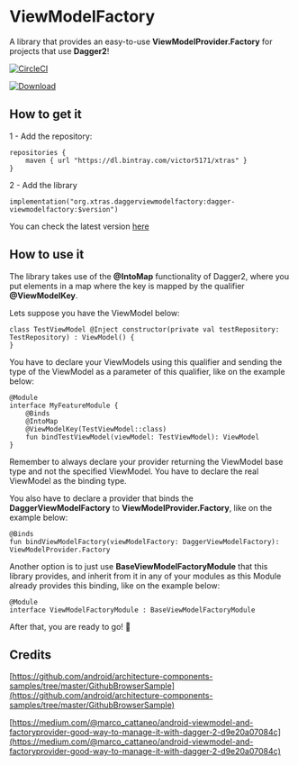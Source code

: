 ﻿# ViewModelFactory
A library that provides an easy-to-use **ViewModelProvider.Factory** for projects that use **Dagger2**!

[![CircleCI](https://circleci.com/gh/victor5171/dagger-viewmodelfactory/tree/master.svg?style=shield)](https://circleci.com/gh/victor5171/dagger-viewmodelfactory/tree/master)

[ ![Download](https://api.bintray.com/packages/victor5171/xtras/dagger-viewmodelfactory/images/download.svg) ](https://bintray.com/victor5171/xtras/dagger-viewmodelfactory/_latestVersion)

## How to get it

1 - Add the repository:

    repositories { 
    	maven { url "https://dl.bintray.com/victor5171/xtras" }
    }

2 - Add the library

    implementation("org.xtras.daggerviewmodelfactory:dagger-viewmodelfactory:$version")

You can check the latest version [here](https://github.com/victor5171/dagger-viewmodelfactory/releases)

## How to use it

The library takes use of the **@IntoMap** functionality of Dagger2, where you put elements in a map where the key is mapped by the qualifier **@ViewModelKey**.

Lets suppose you have the ViewModel below:

    class TestViewModel @Inject constructor(private val testRepository: TestRepository) : ViewModel() {  
    }

You have to declare your ViewModels using this qualifier and sending the type of the ViewModel as a parameter of this qualifier, like on the example below:

    @Module  
    interface MyFeatureModule {  
	    @Binds  
	    @IntoMap
	    @ViewModelKey(TestViewModel::class)  
        fun bindTestViewModel(viewModel: TestViewModel): ViewModel  
    }

Remember to always declare your provider returning the ViewModel base type and not the specified ViewModel. You have to declare the real ViewModel as the binding type.

You also have to declare a provider that binds the **DaggerViewModelFactory** to **ViewModelProvider.Factory**, like on the example below:

    @Binds  
    fun bindViewModelFactory(viewModelFactory: DaggerViewModelFactory): ViewModelProvider.Factory

Another option is to just use **BaseViewModelFactoryModule** that this library provides, and inherit from it in any of your modules as this Module already provides this binding, like on the example below:

    @Module  
    interface ViewModelFactoryModule : BaseViewModelFactoryModule

After that, you are ready to go!  🍺

## Credits
[https://github.com/android/architecture-components-samples/tree/master/GithubBrowserSample](https://github.com/android/architecture-components-samples/tree/master/GithubBrowserSample)

[https://medium.com/@marco_cattaneo/android-viewmodel-and-factoryprovider-good-way-to-manage-it-with-dagger-2-d9e20a07084c](https://medium.com/@marco_cattaneo/android-viewmodel-and-factoryprovider-good-way-to-manage-it-with-dagger-2-d9e20a07084c)

